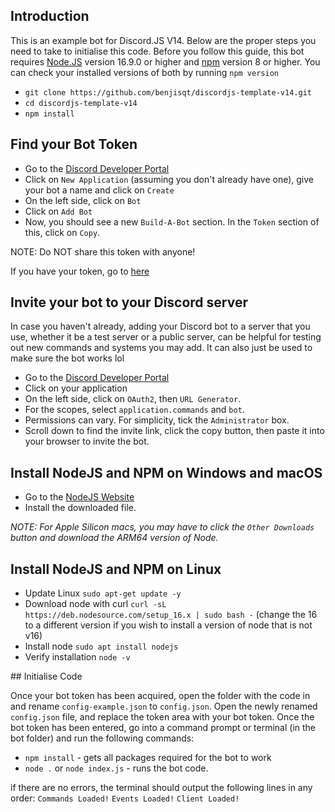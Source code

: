 ## Introduction
This is an example bot for Discord.JS V14. Below are the proper steps you need to take to initialise this code.
Before you follow this guide, this bot requires [Node.JS](#install-nodejs-and-npm) version 16.9.0 or higher and [npm](#install-nodejs-and-npm) version 8 or higher. You can check your installed versions of both by running `npm version`

- `git clone https://github.com/benjisqt/discordjs-template-v14.git`
- `cd discordjs-template-v14`
- `npm install`

## Find your Bot Token

- Go to the [Discord Developer Portal](https://discord.com/developers/applications)
- Click on `New Application` (assuming you don't already have one), give your bot a name and click on `Create`
- On the left side, click on `Bot`
- Click on `Add Bot`
- Now, you should see a new `Build-A-Bot` section. In the `Token` section of this, click on `Copy`.

NOTE: Do NOT share this token with anyone!

If you have your token, go to [here](#initialise-code)

## Invite your bot to your Discord server

In case you haven't already, adding your Discord bot to a server that you use, whether it be a test server or a public server, can be helpful for testing out new commands and systems you may add.
It can also just be used to make sure the bot works lol

- Go to the [Discord Developer Portal](https://discord.com/developers/applications)
- Click on your application
- On the left side, click on `OAuth2`, then `URL Generator`.
- For the scopes, select `application.commands` and `bot`.
- Permissions can vary. For simplicity, tick the `Administrator` box.
- Scroll down to find the invite link, click the copy button, then paste it into your browser to invite the bot.

## Install NodeJS and NPM on Windows and macOS

- Go to the [NodeJS Website](https://nodejs.org)
- Install the downloaded file.

*NOTE: For Apple Silicon macs, you may have to click the `Other Downloads` button and download the ARM64 version of Node.*

## Install NodeJS and NPM on Linux

- Update Linux
  `sudo apt-get update -y`
- Download node with curl
  `curl -sL https://deb.nodesource.com/setup_16.x | sudo bash -`
  (change the 16 to a different version if you wish to install a version of node that is not v16)
- Install node
  `sudo apt install nodejs`
- Verify installation
  `node -v`

## Initialise Code

Once your bot token has been acquired, open the folder with the code in and rename `config-example.json` to `config.json`.
Open the newly renamed `config.json` file, and replace the token area with your bot token.
Once the bot token has been entered, go into a command prompt or terminal (in the bot folder) and run the following commands:

- `npm install` - gets all packages required for the bot to work
- `node .` or `node index.js` - runs the bot code.

if there are no errors, the terminal should output the following lines in any order:
`Commands Loaded!`
`Events Loaded!`
`Client Loaded!`
